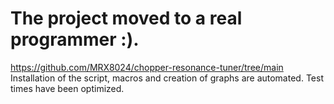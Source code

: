 # The project moved to a real programmer :).
https://github.com/MRX8024/chopper-resonance-tuner/tree/main
Installation of the script, macros and creation of graphs are automated. Test times have been optimized.
